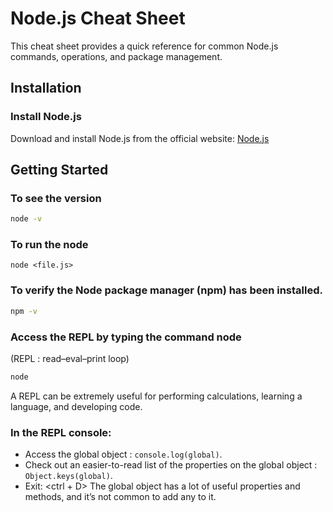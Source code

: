 # Node.js Cheat Sheet

This cheat sheet provides a quick reference for common Node.js commands, operations, and package management.

## Installation

### Install Node.js

Download and install Node.js from the official website: [Node.js](https://nodejs.org/)

## Getting Started

### To see the version
```bash
node -v
```
### To run the node 
```
node <file.js>
```
### To verify the Node package manager (npm) has been installed.
```bash
npm -v
```

### Access the REPL by typing the command node
(REPL : read–eval–print loop)
```bash
node 
```
A REPL can be extremely useful for performing calculations, learning a language, and developing code. 

### In the REPL console:

- Access the global object : `console.log(global)`.
- Check out an easier-to-read list of the properties on the global object : `Object.keys(global)`.
- Exit: <ctrl + D>
The global object has a lot of useful properties and methods, and it’s not common to add any to it.
